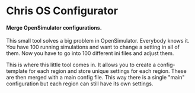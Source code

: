 # Chris OS Configurator
#### Merge OpenSimulator configurations.

This small tool solves a big problem in OpenSimulator. Everybody knows it. You have 100 running simulations and want to change a setting in all of them. Now you have to go into 100 different ini files and adjust them.

This is where this little tool comes in. It allows you to create a config-template for each region and store unique settings for each region. These are then merged with a main config file. This way there is a single "main" configuration but each region can still have its own settings.